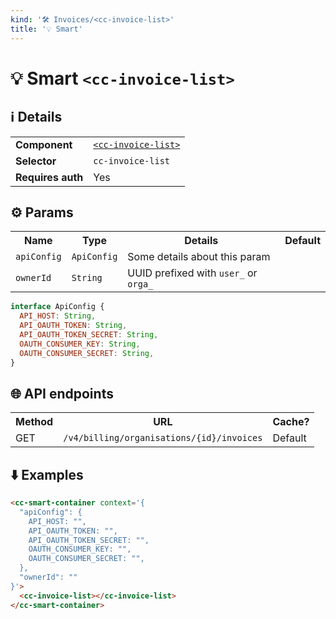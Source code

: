 ```yaml
---
kind: '🛠 Invoices/<cc-invoice-list>'
title: '💡 Smart'
---
```

# 💡 Smart `<cc-invoice-list>`

## ℹ️ Details

<table>
  <tr><td><strong>Component    </strong> <td><a href="https://www.clever-cloud.com/developers/doc/clever-components/?path=/story/🛠-invoices-cc-invoice-list--default-story"><code>&lt;cc-invoice-list&gt;</code></a>
  <tr><td><strong>Selector     </strong> <td><code>cc-invoice-list</code>
  <tr><td><strong>Requires auth</strong> <td>Yes
</table>

## ⚙️ Params

<table>
  <tr><th>Name                       <th>Type                   <th>Details                                                     <th>Default
  <tr><td><code>apiConfig</code>     <td><code>ApiConfig</code> <td>Some details about this param                               <td>
  <tr><td><code>ownerId</code>       <td><code>String</code>    <td>UUID prefixed with <code>user_</code> or <code>orga_</code> <td>
</table>

```js
interface ApiConfig {
  API_HOST: String,
  API_OAUTH_TOKEN: String,
  API_OAUTH_TOKEN_SECRET: String,
  OAUTH_CONSUMER_KEY: String,
  OAUTH_CONSUMER_SECRET: String,
}
```

## 🌐 API endpoints

<table>
  <tr><th>Method <th>URL                                                  <th>Cache?
  <tr><td>GET    <td><code>/v4/billing/organisations/{id}/invoices</code> <td>Default
</table>

## ⬇️️ Examples

```html
<cc-smart-container context='{
  "apiConfig": {
    API_HOST: "",
    API_OAUTH_TOKEN: "",
    API_OAUTH_TOKEN_SECRET: "",
    OAUTH_CONSUMER_KEY: "",
    OAUTH_CONSUMER_SECRET: "",
  },
  "ownerId": ""
}'>
  <cc-invoice-list></cc-invoice-list>
</cc-smart-container>
```
